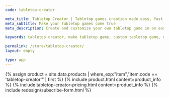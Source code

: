 ```yaml
---
code: tabletop-creator

meta_title: Tabletop Creator | Tabletop games creation made easy, fast and fun
meta_subtitle: Make your tabletop games come true
meta_description: Create and customize your own tabletop game in an easy, fun and fast way! Tabletop Creator is a tabletop game maker tool that allows you to design all your tabletop game components, customize and export them for printing or for play online!

keywords: tabletop creator, make tabletop game, custom tabletop game, design tabletop game, tabletop game creation tool

permalink: /store/tabletop-creator/
layout: empty

type: app
---
```


{% assign product = site.data.products | where_exp:"item","item.code == 'tabletop-creator'" | first %}
{% include product.html content=product_info %}
{% include tabletop-creator-pricing.html content=product_info %}
{% include redesign/subscribe-form.html %}